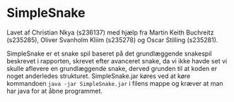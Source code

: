 # SimpleSnake 

Lavet af Christian Nkya (s236137) med hjælp fra Martin Keith Buchreitz (s235285), Oliver Svanholm Kliim (s235278) og Oscar Stilling (s235281).

SimpleSnake er et snake spil baseret på det grundlæggende snakespil beskrevet i rapporten, skrevet efter avanceret snake, da vi ikke havde set vi skulle aflevere en grundlæggende snake, derved grunden til at koden er noget anderledes strukturet.
SimpleSnake.jar køres ved at køre kommandoen
<code>java -jar SimpleSnake.jar</code>
i filens mappe og kræver at man har java for at åbne programmet.
